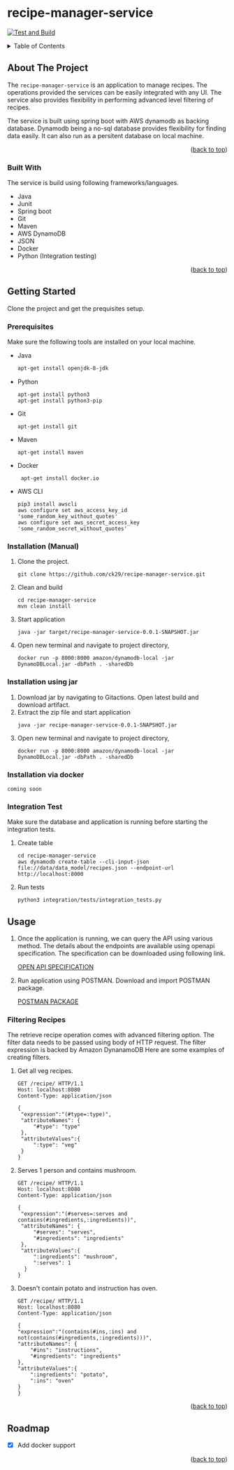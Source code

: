 # recipe-manager-service
[![Test and Build](https://github.com/ck29/recipe-manager-service/actions/workflows/build.yml/badge.svg?branch=development)](https://github.com/ck29/recipe-manager-service/actions/workflows/build.yml)

<div id="top"></div>
<!--
*** Thanks for checking out the Best-README-Template. If you have a suggestion
*** that would make this better, please fork the repo and create a pull request
*** or simply open an issue with the tag "enhancement".
*** Don't forget to give the project a star!
*** Thanks again! Now go create something AMAZING! :D
-->




<!-- TABLE OF CONTENTS -->
<details>
  <summary>Table of Contents</summary>
  <ol>
    <li>
      <a href="#about-the-project">About The Project</a>
      <ul>
        <li><a href="#built-with">Built With</a></li>
      </ul>
    </li>
    <li>
      <a href="#getting-started">Getting Started</a>
      <ul>
        <li><a href="#prerequisites">Prerequisites</a></li>
        <li><a href="##installation-manual">Installation</a></li>
        <li><a href="##integration-test">Integration Test</a></li>
      </ul>
    </li>
    <li><a href="#usage">Usage</a></li>
    <li><a href="#roadmap">Roadmap</a></li>
    
  </ol>
</details>



<!-- ABOUT THE PROJECT -->
## About The Project

The `recipe-manager-service` is an application to manage recipes. The operations provided the services can be easily integrated with any UI. 
The service also provides flexibility in performing advanced level filtering of recipes. 

The service is built using spring boot with AWS dynamodb as backing database. Dynamodb being a no-sql database provides flexibility for finding data easily. It can also run as a persitent database on local machine.


<p align="right">(<a href="#top">back to top</a>)</p>



### Built With

The service is build using following frameworks/languages.

* Java
* Junit
* Spring boot
* Git
* Maven
* AWS DynamoDB
* JSON
* Docker
* Python (Integration testing)

<p align="right">(<a href="#top">back to top</a>)</p>



<!-- GETTING STARTED -->
## Getting Started

Clone the project and get the prequisites setup. 

### Prerequisites

Make sure the following tools are installed on your local machine.
* Java
  ```sh
  apt-get install openjdk-8-jdk
  ```
* Python
  ```shell
  apt-get install python3
  apt-get install python3-pip
  ```
* Git
  ```shell
  apt-get install git
  ```

* Maven
  ```shell
  apt-get install maven
  ```
* Docker
  ```shell
   apt-get install docker.io
  ```
* AWS CLI
  ```shell
  pip3 install awscli
  aws configure set aws_access_key_id 'some_random_key_without_quotes'
  aws configure set aws_secret_access_key 'some_random_secret_without_quotes'
  ```
### Installation (Manual)
  1. Clone the project.
     ```
     git clone https://github.com/ck29/recipe-manager-service.git
     ```
  2. Clean and build
     ```shell
     cd recipe-manager-service
     mvn clean install
     ```
  3. Start application
     ```shell
     java -jar target/recipe-manager-service-0.0.1-SNAPSHOT.jar
     ```
  4. Open new terminal and navigate to project directory,
     ```shell
     docker run -p 8000:8000 amazon/dynamodb-local -jar DynamoDBLocal.jar -dbPath . -sharedDb
     ```
### Installation using jar
1. Download jar by navigating to Gitactions. Open latest build and download artifact.
2. Extract the zip file and start application
   ```shell
   java -jar recipe-manager-service-0.0.1-SNAPSHOT.jar
   ```
3. Open new terminal and navigate to project directory,
   ```shell
   docker run -p 8000:8000 amazon/dynamodb-local -jar DynamoDBLocal.jar -dbPath . -sharedDb
   ```

### Installation via docker
    coming soon
### Integration Test
Make sure the database and application is running before starting the integration tests.

1. Create table
   ```shell
   cd recipe-manager-service
   aws dynamodb create-table --cli-input-json file://data/data_model/recipes.json --endpoint-url http://localhost:8000
   ```
2. Run tests
   ```
   python3 integration/tests/integration_tests.py
   ```


<!-- USAGE EXAMPLES -->
## Usage

1. Once the application is running, we can query the API using various method. The details about the endpoints are available using openapi specification. The specification can be downloaded using following link.
   
    [OPEN API SPECIFICATION](https://github.com/ck29/recipe-manager-service/blob/master/data/swagger/swagger.yml)


2. Run application using POSTMAN. Download and import POSTMAN package.

   [POSTMAN PACKAGE](https://github.com/ck29/recipe-manager-service/blob/master/data/postman/Recipe%20Management.postman_collection.json)

### Filtering Recipes

The retrieve recipe operation comes with advanced filtering option. The filter data needs to be passed using body of HTTP request. The filter expression is backed by Amazon DynanamoDB
Here are some examples of creating filters.

1. Get all veg recipes.
   ```shell
   GET /recipe/ HTTP/1.1
   Host: localhost:8080
   Content-Type: application/json
   
   {
    "expression":"(#type=:type)",
    "attributeNames": {
        "#type": "type"
    },
    "attributeValues":{
        ":type": "veg" 
    }
   }
   ```
2. Serves 1 person and contains mushroom.
   ```shell
   GET /recipe/ HTTP/1.1
   Host: localhost:8080
   Content-Type: application/json
   
   {
    "expression":"(#serves=:serves and contains(#ingredients,:ingredients))",
    "attributeNames": {
        "#serves": "serves",
        "#ingredients": "ingredients"
    },
    "attributeValues":{
        ":ingredients": "mushroom",
        ":serves": 1
     }
   }
   ```

3. Doesn't contain potato and instruction has oven.
    ```shell
   GET /recipe/ HTTP/1.1
   Host: localhost:8080
   Content-Type: application/json
   
   {
    "expression":"(contains(#ins,:ins) and not(contains(#ingredients,:ingredients)))",
    "attributeNames": {
        "#ins": "instructions",
        "#ingredients": "ingredients"
    },
    "attributeValues":{
        ":ingredients": "potato",
        ":ins": "oven"
    }
   }
   ```
   


<p align="right">(<a href="#top">back to top</a>)</p>



<!-- ROADMAP -->
## Roadmap

- [x] Add docker support


<p align="right">(<a href="#top">back to top</a>)</p>
